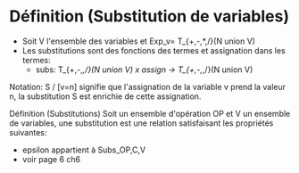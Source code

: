 Définition (Substitution de variables)
=======================================

* Soit V l'ensemble des variables et Exp_v= T_{+,-,*,/}(N union V)
* Les substitutions sont des fonctions des termes et assignation dans les termes:
	* subs: T_{+,-,*,/}(N union V) x assign -> T_{+,-,*,/}(N union V)

Notation: S / [v=n] signifie que l'assignation de la variable v prend la valeur n, la substitution S est enrichie de cette assignation.

Définition (Substitutions)
Soit un ensemble d'opération OP et V un ensemble de variables, une substitution est une relation satisfaisant les propriétés suivantes:
* epsilon appartient à Subs_OP,C,V
* voir page 6 ch6
